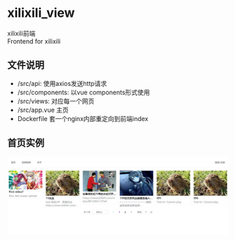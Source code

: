 # xilixili_view
xilixili前端  
Frontend for xilixili
## 文件说明
* /src/api: 使用axios发送http请求
* /src/components: 以vue components形式使用
* /src/views: 对应每一个网页
* /src/app.vue 主页
* Dockerfile 套一个nginx内部重定向到前端index
## 首页实例
![示例图](readmeResource/top_page_example.jpg)
